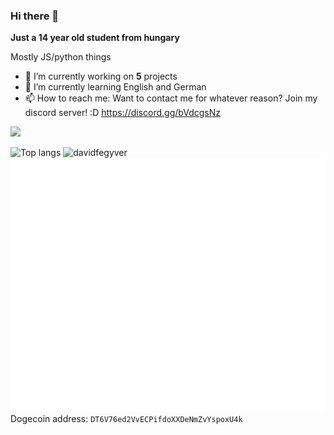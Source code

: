 ### Hi there 👋

**Just a 14 year old student from hungary**

Mostly JS/python things

- 🔭 I’m currently working on **5** projects
- 🌱 I’m currently learning English and German
- 📫 How to reach me: Want to contact me for whatever reason? Join my discord server! :D https://discord.gg/bVdcgsNz

![](https://komarev.com/ghpvc/?username=davidfegyver&color=brightgreen)

![Top langs](https://github-readme-stats.vercel.app/api/top-langs/?username=davidfegyver&layout=compact)
![davidfegyver](https://github-readme-streak-stats.herokuapp.com/?user=davidfegyver)
![davidfegyver](https://github.com/davidfegyver/davidfegyver/blob/master/github-metrics.svg)
Dogecoin address: `DT6V76ed2VvECPifdoXXDeNmZvYspoxU4k`
